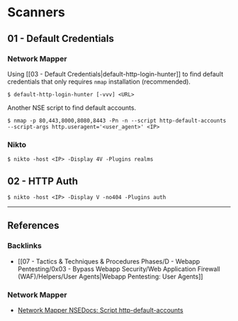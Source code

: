 # Scanners

## 01 - Default Credentials

### Network Mapper

Using [[03 - Default Credentials|default-http-login-hunter]] to find default credentials that only requires `nmap` installation (recommended).

```
$ default-http-login-hunter [-vvv] <URL>
```

Another NSE script to find default accounts.

```
$ nmap -p 80,443,8000,8080,8443 -Pn -n --script http-default-accounts --script-args http.useragent='<user_agent>' <IP>
```

### Nikto

```
$ nikto -host <IP> -Display 4V -Plugins realms
```

## 02 - HTTP Auth

```
$ nikto -host <IP> -Display V -no404 -Plugins auth
```

---
## References

### Backlinks

- [[07 - Tactics & Techniques & Procedures Phases/D - Webapp Pentesting/0x03 - Bypass Webapp Security/Web Application Firewall (WAF)/Helpers/User Agents|Webapp Pentesting: User Agents]]

### Network Mapper

- [Network Mapper NSEDocs: Script http-default-accounts](https://nmap.org/nsedoc/scripts/http-default-accounts.html)